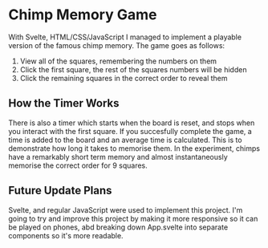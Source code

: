 # Chimp Memory Game
With Svelte, HTML/CSS/JavaScript I managed to implement a playable version of the famous chimp memory. The game goes as follows: 
1. View all of the squares, remembering the numbers on them
2. Click the first square, the rest of the squares numbers will be hidden
3. Click the remaining squares in the correct order to reveal them

## How the Timer Works
There is also a timer which starts when the board is reset, and stops when you interact with the first square. If you succesfully complete the game, 
a time is added to the board and an average time is calculated. This is to demonstrate how long it takes to memorise them. In the experiment, chimps
have a remarkably short term memory and almost instantaneously memorise the correct order for 9 squares.  

## Future Update Plans
Svelte, and regular JavaScript were used to implement this project. I'm going to try and improve this project by making it more responsive so it can be played on phones, abd breaking down App.svelte into separate components so it's more readable. 